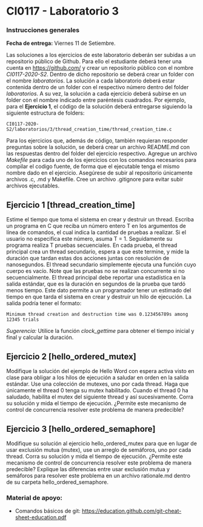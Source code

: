 # CI0117 - Laboratorio 3

### Instrucciones generales

**Fecha de entrega:** Viernes 11 de Setiembre.

Las soluciones a los ejercicios de este laboratorio deberán ser subidas a un repositorio público de Github. Para ello el estudiante deberá tener una cuenta en https://github.com/ y crear un repositorio público con el nombre *CI0117-2020-S2*. Dentro de dicho repositorio se deberá crear un folder con el nombre *laboratorios*. La solución a cada laboratorio deberá estar contenida dentro de un folder con el respectivo número dentro del folder *laboratorios*. A su vez, la solución a cada ejercicio deberá subirse en un folder con el nombre indicado entre paréntesis cuadrados. Por ejemplo, para el **Ejercicio 1**, el código de la solución deberá entregarse siguiendo la siguiente estructura de folders:

```
CI0117-2020-S2/laboratorios/3/thread_creation_time/thread_creation_time.c
```

Para los ejercicios que, además de código, también requieran responder preguntas sobre la solución, se deberá crear un archivo README.md con las respuestas dentro del folder del ejercicio respectivo.
Agregue un archivo *Makefile* para cada uno de los ejercicios con los comandos necesarios para compilar el codigo fuente, de forma que el ejecutable tenga el mismo nombre dado en el ejercicio.
Asegúrese de subir al repositorio únicamente archivos .c, .md y Makefile. Cree un archivo .gitignore para evitar subir archivos ejecutables.

## Ejercicio 1 [thread_creation_time]

Estime el tiempo que toma el sistema en crear y destruir un thread. Escriba un programa en C que reciba un número entero T en los argumentos de línea de comandos, el cual indica la cantidad de pruebas a realizar. Si el usuario no especifica este número, asuma T = 1.
Seguidamente su programa realiza T pruebas secuenciales. En cada prueba, el thread principal crea un thread secundario, espera a que este termine, y mide la duración que tardan estas dos acciones juntas con resolución de nanosegundos. El thread secundario simplemente ejecuta una función cuyo cuerpo es vacío. Note que las pruebas no se realizan concurrente si no secuencialmente.
El thread principal debe reportar una estadística en la salida estándar, que es la duración en segundos de la prueba que tardó menos tiempo. Este dato permite a un programador tener un estimado del tiempo en que tarda el sistema en crear y destruir un hilo de ejecución. La salida podría tener el formato:

```
Minimum thread creation and destruction time was 0.123456789s among 12345 trials
```

*Sugerencia:* Utilice la función *clock_gettime* para obtener el tiempo inicial y final y calcular la duración.

## Ejercicio 2 [hello_ordered_mutex]

Modifique la solución del ejemplo de Hello Word con espera activa visto en clase para obligar a los hilos de ejecución a saludar en orden en la salida estándar. Use una colección de mutexes, uno por cada thread. Haga que únicamente el thread 0 tenga su mutex habilitado. Cuando el thread 0 ha saludado, habilita el mutex del siguiente thread y así sucesivamente.
Corra su solución y mida el tiempo de ejecución. ¿Permite este mecanismo de control de concurrencia resolver este problema de manera predecible?

## Ejercicio 3 [hello_ordered_semaphore]

Modifique su solución al ejercicio hello_ordered_mutex para que en lugar de usar exclusión mutua (mutex), use un arreglo de semáforos, uno por cada thread.
Corra su solución y mida el tiempo de ejecución. ¿Permite este mecanismo de control de concurrencia resolver este problema de manera predecible? Explique las diferencias entre usar exclusión mutua y semáforos para resolver este problema en un archivo rationale.md dentro de su carpeta hello_ordered_semaphore.


### Material de apoyo:

* Comandos básicos de git: https://education.github.com/git-cheat-sheet-education.pdf









